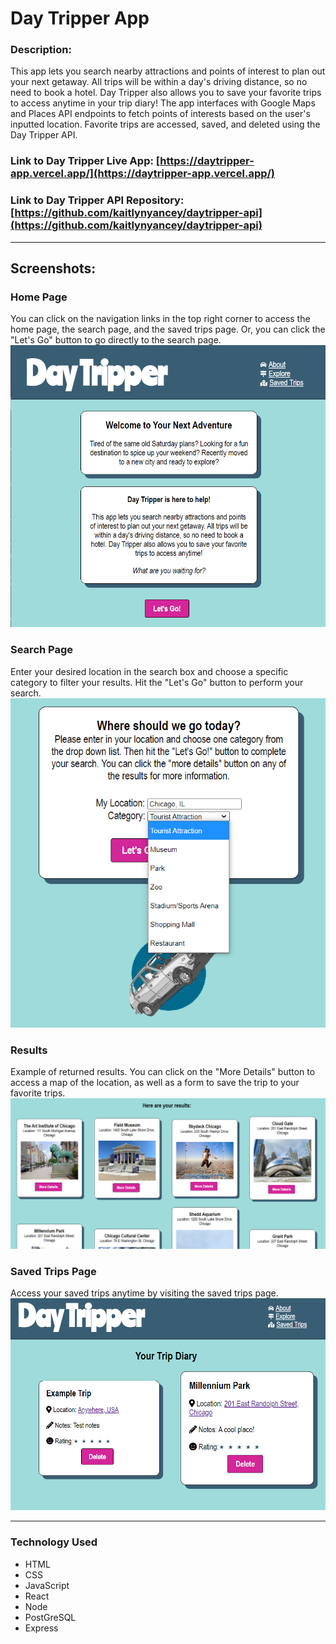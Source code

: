 # Day Tripper App

### Description: 
This app lets you search nearby attractions and points of interest to plan out your next getaway. All trips will be within a day's driving distance, so no need to book a hotel. Day Tripper also allows you to save your favorite trips to access anytime in your trip diary! The app interfaces with Google Maps and Places API endpoints to fetch points of interests based on the user's inputted location. Favorite trips are accessed, saved, and deleted using the Day Tripper API. 

### Link to Day Tripper Live App: [https://daytripper-app.vercel.app/](https://daytripper-app.vercel.app/)
### Link to Day Tripper API Repository: [https://github.com/kaitlynyancey/daytripper-api](https://github.com/kaitlynyancey/daytripper-api)
___
## Screenshots:
### Home Page
You can click on the navigation links in the top right corner to access the home page, the search page, and the saved trips page. Or, you can click the "Let's Go" button to go directly to the search page. 
![screenshot of app home page](screenshots/HomePage.png)
### Search Page
Enter your desired location in the search box and choose a specific category to filter your results. Hit the "Let's Go" button to perform your search. 
![screenshot of app search page](screenshots/SearchCategories.png)
### Results
Example of returned results. You can click on the "More Details" button to access a map of the location, as well as a form to save the trip to your favorite trips.
![screenshot of app search results](screenshots/SearchResults.png)
### Saved Trips Page
Access your saved trips anytime by visiting the saved trips page.
![screenshot of app saved trips page](screenshots/TripDiary.png)
___
### Technology Used
* HTML 
* CSS
* JavaScript
* React
* Node 
* PostGreSQL
* Express
